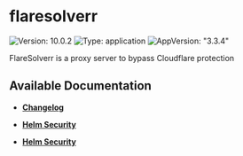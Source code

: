 # flaresolverr

![Version: 10.0.2](https://img.shields.io/badge/Version-10.0.2-informational?style=flat-square) ![Type: application](https://img.shields.io/badge/Type-application-informational?style=flat-square) ![AppVersion: "3.3.4"](https://img.shields.io/badge/AppVersion-"3.3.4"-informational?style=flat-square)

FlareSolverr is a proxy server to bypass Cloudflare protection

## Available Documentation

- [**Changelog**](CHANGELOG)

- [**Helm Security**](container-security)

- [**Helm Security**](helm-security)

